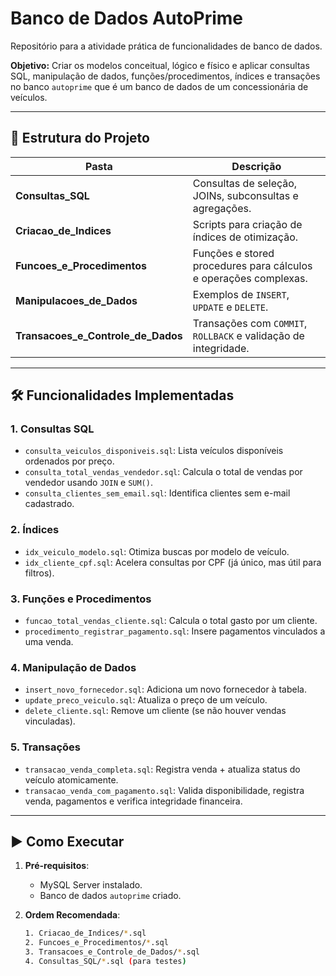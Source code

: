 # Banco de Dados AutoPrime

Repositório para a atividade prática de funcionalidades de banco de dados. 

**Objetivo:** Criar os modelos conceitual, lógico e físico e aplicar consultas SQL, manipulação de dados, funções/procedimentos, índices e transações no banco `autoprime` que é um banco de dados de um concessionária de veículos.

---

## 📂 Estrutura do Projeto

| Pasta                            | Descrição                                                                 |
|----------------------------------|---------------------------------------------------------------------------|
| **Consultas_SQL**                | Consultas de seleção, JOINs, subconsultas e agregações.                  |
| **Criacao_de_Indices**           | Scripts para criação de índices de otimização.                           |
| **Funcoes_e_Procedimentos**      | Funções e stored procedures para cálculos e operações complexas.         |
| **Manipulacoes_de_Dados**        | Exemplos de `INSERT`, `UPDATE` e `DELETE`.                               |
| **Transacoes_e_Controle_de_Dados**| Transações com `COMMIT`, `ROLLBACK` e validação de integridade.          |

---

## 🛠 Funcionalidades Implementadas

### 1. **Consultas SQL**  
   - `consulta_veiculos_disponiveis.sql`: Lista veículos disponíveis ordenados por preço.  
   - `consulta_total_vendas_vendedor.sql`: Calcula o total de vendas por vendedor usando `JOIN` e `SUM()`.  
   - `consulta_clientes_sem_email.sql`: Identifica clientes sem e-mail cadastrado.  

### 2. **Índices**  
   - `idx_veiculo_modelo.sql`: Otimiza buscas por modelo de veículo.  
   - `idx_cliente_cpf.sql`: Acelera consultas por CPF (já único, mas útil para filtros).  

### 3. **Funções e Procedimentos**  
   - `funcao_total_vendas_cliente.sql`: Calcula o total gasto por um cliente.  
   - `procedimento_registrar_pagamento.sql`: Insere pagamentos vinculados a uma venda.  

### 4. **Manipulação de Dados**  
   - `insert_novo_fornecedor.sql`: Adiciona um novo fornecedor à tabela.  
   - `update_preco_veiculo.sql`: Atualiza o preço de um veículo.  
   - `delete_cliente.sql`: Remove um cliente (se não houver vendas vinculadas).  

### 5. **Transações**  
   - `transacao_venda_completa.sql`: Registra venda + atualiza status do veículo atomicamente.  
   - `transacao_venda_com_pagamento.sql`: Valida disponibilidade, registra venda, pagamentos e verifica integridade financeira.  

---

## ▶ Como Executar

1. **Pré-requisitos**:  
   - MySQL Server instalado.  
   - Banco de dados `autoprime` criado.  

2. **Ordem Recomendada**:  
   ```bash
   1. Criacao_de_Indices/*.sql  
   2. Funcoes_e_Procedimentos/*.sql  
   3. Transacoes_e_Controle_de_Dados/*.sql  
   4. Consultas_SQL/*.sql (para testes)  
